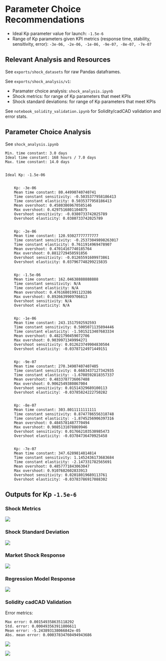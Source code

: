 # Parameter Choice Recommendations

* Ideal Kp parameter value for launch: `-1.5e-6`
* Range of Kp parameters given KPI metrics (response time, stability, sensitivity, error): `-3e-06, -2e-06, -1e-06, -9e-07, -8e-07, -7e-07`

## Relevant Analysis and Resources

See `exports/shock_datasets` for raw Pandas dataframes.

See `exports/shock_analysis/v1`:
* Paramater choice analysis: `shock_analysis.ipynb`
* Shock metrics: for range of Kp parameters that meet KPIs
* Shock standard deviations: for range of Kp parameters that meet KPIs

See `notebook_solidity_validation.ipynb` for Solidity/cadCAD validation and error stats.

## Parameter Choice Analysis

See `shock_analysis.ipynb`

```
Min. time constant: 3.0 days
Ideal time constant: 168 hours / 7.0 days
Max. time constant: 14.0 days


Ideal Kp: -1.5e-06


    Kp: -3e-06
    Mean time constant: 80.44990740740741
    Time constant sensitivity: -0.5035377958186413
    Time constant elasticity: 0.5035377958186413
    Mean overshoot: 0.45803869670585146
    Max overshoot: 0.4297516801104875
    Overshoot sensitivity: -0.0380733742025789
    Overshoot elasticity: 0.0380733742025789
    

    Kp: -2e-06
    Mean time constant: 120.93027777777777
    Time constant sensitivity: -0.25373049898263017
    Time constant elasticity: 0.7611914969478907
    Mean overshoot: 0.47014167740185764
    Max overshoot: 0.8812729450591856
    Overshoot sensitivity: -0.01265591609973861
    Overshoot elasticity: 0.037967748299215835
    

    Kp: -1.5e-06
    Mean time constant: 162.04638888888888
    Time constant sensitivity: N/A
    Time constant elasticity: N/A
    Mean overshoot: 0.47616801991123286
    Max overshoot: 0.8926639909706813
    Overshoot sensitivity: N/A
    Overshoot elasticity: N/A
    

    Kp: -1e-06
    Mean time constant: 243.1517592592593
    Time constant sensitivity: 0.5005071135894446
    Time constant elasticity: -1.5015213407683334
    Mean overshoot: 0.4821790459072706
    Max overshoot: 0.9039971349994271
    Overshoot sensitivity: 0.012623749904830504
    Overshoot elasticity: -0.03787124971449151
    

    Kp: -9e-07
    Mean time constant: 270.34907407407405
    Time constant sensitivity: 0.6683437127342935
    Time constant elasticity: -1.6708592818357337
    Mean overshoot: 0.4833787736067488
    Max overshoot: 0.9062549380867004
    Overshoot sensitivity: 0.01514329689100113
    Overshoot elasticity: -0.03785824222750282
    

    Kp: -8e-07
    Mean time constant: 303.8011111111111
    Time constant sensitivity: 0.8747786556318748
    Time constant elasticity: -1.8745256906397316
    Mean overshoot: 0.4845781487770494
    Max overshoot: 0.9085131078869946
    Overshoot sensitivity: 0.017662103530985473
    Overshoot elasticity: -0.03784736470925458
    

    Kp: -7e-07
    Mean time constant: 347.6289814814814
    Time constant sensitivity: 1.1452436173683684
    Time constant elasticity: -2.147331782565691
    Mean overshoot: 0.4857771843063047
    Max overshoot: 0.9107682602833913
    Overshoot sensitivity: 0.02018019689113761
    Overshoot elasticity: -0.03783786917088302
```

## Outputs for Kp `-1.5e-6`

### Shock Metrics

![](./exports/shock_analysis/v1/shock_metrics/kp_-1.5000E-06-ki_0.0000E+00.png)

### Shock Standard Deviation

![](./exports/shock_analysis/v1/shock_std/kp_-1.5000E-06-ki_0.0000E+00.png)

### Market Shock Response

![](./exports/shock_analysis/v1/plots/market.png)

### Regression Model Response

![](./exports/shock_analysis/v1/plots/regression.png)

### Solidity cadCAD Validation

Error metrics:

```
Max error: 0.001549358635118292
Std. error: 0.000493563911806611
Mean error: -5.243893138066842e-05
Abs. mean error: 0.00037834760494943686
```

![](./exports/shock_analysis/v1/plots/solidity-cadcad-error.png)

![](./exports/shock_analysis/v1/plots/solidity-cadcad-market.png)
